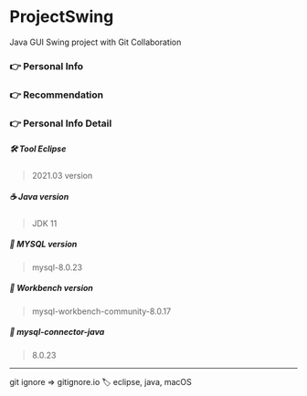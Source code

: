 # ProjectSwing

Java GUI Swing project with Git Collaboration

### 👉  Personal Info
### 👉  Recommendation
### 👉  Personal Info Detail 


##### 🛠 Tool Eclipse
> 2021.03 version

##### ☕️ Java version 
> JDK 11

##### 🐬 MYSQL version 
> mysql-8.0.23

##### 🐬 Workbench version 
> mysql-workbench-community-8.0.17

##### 🌉 mysql-connector-java
> 8.0.23


<hr>

git ignore => gitignore.io 🏷 eclipse, java, macOS



